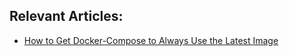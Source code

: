 ## Relevant Articles:

- [How to Get Docker-Compose to Always Use the Latest Image](https://www.baeldung.com/ops/docker-compose-latest-image)